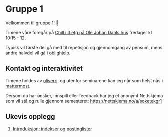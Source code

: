 # Gruppe 1

Velkommen til gruppe 1! :wave:

Timene våre foregår på [Chill i 3.etg på Ole Johan Dahls hus](https://link.mazemap.com/7b0omtrE) fredager kl 10:15 - 12.

Typisk vil første del gå med til repetisjon og gjennomgang av pensum, mens andre halvdel vil gå i oblighjelp.

## Kontakt og interaktivitet

Timene holdes av [oliverrj](https://personer.uio.no/oliverrj), og utenfor seminarene kan jeg når som helst nås i [mattermost](https://mm.uio.no).

Dersom du har ønsker, innspill eller feedback har jeg et anonymt Nettskjema som vil stå og rulle gjennom semesteret: https://nettskjema.no/a/soketekgr1

## Ukevis opplegg

1. [Introduksjon: indekser og postinglister](./uke1_intro)
